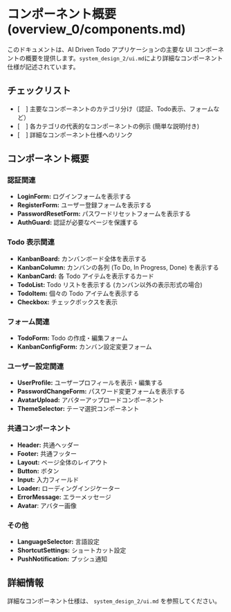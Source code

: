 # コンポーネント概要 (overview_0/components.md)

このドキュメントは、AI Driven Todo アプリケーションの主要な UI コンポーネントの概要を提供します。`system_design_2/ui.md`により詳細なコンポーネント仕様が記述されています。

## チェックリスト

*   [　] 主要なコンポーネントのカテゴリ分け（認証、Todo表示、フォームなど）
*   [　] 各カテゴリの代表的なコンポーネントの例示 (簡単な説明付き)
*   [　] 詳細なコンポーネント仕様へのリンク

## コンポーネント概要

### 認証関連

*   **LoginForm:** ログインフォームを表示する
*   **RegisterForm:** ユーザー登録フォームを表示する
*   **PasswordResetForm:** パスワードリセットフォームを表示する
*   **AuthGuard:** 認証が必要なページを保護する

### Todo 表示関連

*   **KanbanBoard:** カンバンボード全体を表示する
*   **KanbanColumn:** カンバンの各列 (To Do, In Progress, Done) を表示する
*   **KanbanCard:** 各 Todo アイテムを表示するカード
*   **TodoList:** Todo リストを表示する (カンバン以外の表示形式の場合)
*   **TodoItem:** 個々の Todo アイテムを表示する
*    **Checkbox:** チェックボックスを表示

### フォーム関連

*   **TodoForm:** Todo の作成・編集フォーム
*   **KanbanConfigForm:** カンバン設定変更フォーム

### ユーザー設定関連

*   **UserProfile:** ユーザープロフィールを表示・編集する
*   **PasswordChangeForm:** パスワード変更フォームを表示する
*   **AvatarUpload:** アバターアップロードコンポーネント
*   **ThemeSelector:** テーマ選択コンポーネント

### 共通コンポーネント

*   **Header:** 共通ヘッダー
*   **Footer:** 共通フッター
*   **Layout:** ページ全体のレイアウト
*   **Button:** ボタン
*   **Input:** 入力フィールド
*   **Loader:** ローディングインジケーター
*   **ErrorMessage:** エラーメッセージ
*   **Avatar**: アバター画像

### その他

*   **LanguageSelector:** 言語設定
*   **ShortcutSettings:** ショートカット設定
*   **PushNotification:** プッシュ通知

## 詳細情報

詳細なコンポーネント仕様は、 `system_design_2/ui.md` を参照してください。